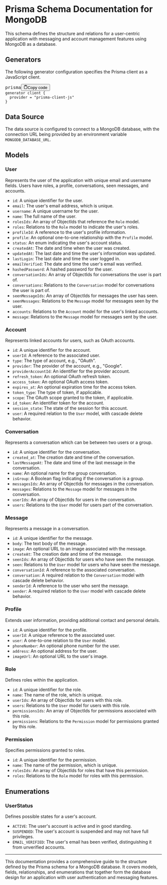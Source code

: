# Prisma Schema Documentation for MongoDB

This schema defines the structure and relations for a user-centric application with messaging and account management features using MongoDB as a database.

## Generators

The following generator configuration specifies the Prisma client as a JavaScript client.

<pre><div class="bg-black rounded-md"><div class="flex items-center relative text-gray-200 bg-gray-800 gizmo:dark:bg-token-surface-primary px-4 py-2 text-xs font-sans justify-between rounded-t-md"><span>prisma</span><button class="flex ml-auto gizmo:ml-0 gap-2 items-center"><svg stroke="currentColor" fill="none" stroke-width="2" viewBox="0 0 24 24" stroke-linecap="round" stroke-linejoin="round" class="icon-sm" height="1em" width="1em" xmlns="http://www.w3.org/2000/svg"><path d="M16 4h2a2 2 0 0 1 2 2v14a2 2 0 0 1-2 2H6a2 2 0 0 1-2-2V6a2 2 0 0 1 2-2h2"></path><rect x="8" y="2" width="8" height="4" rx="1" ry="1"></rect></svg>Copy code</button></div><div class="p-4 overflow-y-auto"><code class="!whitespace-pre hljs language-prisma">generator client {
  provider = "prisma-client-js"
}
</code></div></div></pre>

## Data Source

The data source is configured to connect to a MongoDB database, with the connection URL being provided by an environment variable `MONGODB_DATABASE_URL`.

## Models

### User

Represents the user of the application with unique email and username fields. Users have roles, a profile, conversations, seen messages, and accounts.

- `id`: A unique identifier for the user.
- `email`: The user's email address, which is unique.
- `username`: A unique username for the user.
- `name`: The full name of the user.
- `rolesIds`: An array of ObjectIds that reference the `Role` model.
- `roles`: Relations to the `Role` model to indicate the user's roles.
- `profileId`: A reference to the user's profile information.
- `profile`: An optional one-to-one relationship with the `Profile` model.
- `status`: An enum indicating the user's account status.
- `createdAt`: The date and time when the user was created.
- `updatedAt`: The last date and time the user's information was updated.
- `lastLogin`: The last date and time the user logged in.
- `emailVerified`: The date and time the user's email was verified.
- `hashedPassword`: A hashed password for the user.
- `conversationIds`: An array of ObjectIds for conversations the user is part of.
- `conversations`: Relations to the `Conversation` model for conversations the user is part of.
- `seenMessageIds`: An array of ObjectIds for messages the user has seen.
- `seenMessages`: Relations to the `Message` model for messages seen by the user.
- `accounts`: Relations to the `Account` model for the user's linked accounts.
- `message`: Relations to the `Message` model for messages sent by the user.

### Account

Represents linked accounts for users, such as OAuth accounts.

- `id`: A unique identifier for the account.
- `userId`: A reference to the associated user.
- `type`: The type of account, e.g., "OAuth".
- `provider`: The provider of the account, e.g., "Google".
- `providerAccountId`: An identifier for the provider account.
- `refresh_token`: An optional OAuth refresh token.
- `access_token`: An optional OAuth access token.
- `expires_at`: An optional expiration time for the access token.
- `token_type`: The type of token, if applicable.
- `scope`: The OAuth scope granted to the token, if applicable.
- `id_token`: An identifier token for the account.
- `session_state`: The state of the session for this account.
- `user`: A required relation to the `User` model, with cascade delete behavior.

### Conversation

Represents a conversation which can be between two users or a group.

- `id`: A unique identifier for the conversation.
- `created_at`: The creation date and time of the conversation.
- `lastMessageAt`: The date and time of the last message in the conversation.
- `name`: An optional name for the group conversation.
- `isGroup`: A Boolean flag indicating if the conversation is a group.
- `messagesIds`: An array of ObjectIds for messages in the conversation.
- `messages`: Relations to the `Message` model for messages in the conversation.
- `userIds`: An array of ObjectIds for users in the conversation.
- `users`: Relations to the `User` model for users part of the conversation.

### Message

Represents a message in a conversation.

- `id`: A unique identifier for the message.
- `body`: The text body of the message.
- `image`: An optional URL to an image associated with the message.
- `createAt`: The creation date and time of the message.
- `seenIds`: An array of ObjectIds for users who have seen the message.
- `seen`: Relations to the `User` model for users who have seen the message.
- `conversationId`: A reference to the associated conversation.
- `conversation`: A required relation to the `Conversation` model with cascade delete behavior.
- `senderId`: A reference to the user who sent the message.
- `sender`: A required relation to the `User` model with cascade delete behavior.

### Profile

Extends user information, providing additional contact and personal details.

- `id`: A unique identifier for the profile.
- `userId`: A unique reference to the associated user.
- `user`: A one-to-one relation to the `User` model.
- `phoneNumber`: An optional phone number for the user.
- `address`: An optional address for the user.
- `imageUrl`: An optional URL to the user's image.

### Role

Defines roles within the application.

- `id`: A unique identifier for the role.
- `name`: The name of the role, which is unique.
- `userIds`: An array of ObjectIds for users with this role.
- `users`: Relations to the `User` model for users with this role.
- `permissionsIds`: An array of ObjectIds for permissions associated with this role.
- `permissions`: Relations to the `Permission` model for permissions granted by this role.

### Permission

Specifies permissions granted to roles.

- `id`: A unique identifier for the permission.
- `name`: The name of the permission, which is unique.
- `rolesIds`: An array of ObjectIds for roles that have this permission.
- `roles`: Relations to the `Role` model for roles with this permission.

## Enumerations

### UserStatus

Defines possible states for a user's account.

- `ACTIVE`: The user's account is active and in good standing.
- `SUSPENDED`: The user's account is suspended and may not have full privileges.
- `EMAIL_VERIFIED`: The user's email has been verified, distinguishing it from unverified accounts.

---

This documentation provides a comprehensive guide to the structure defined by the Prisma schema for a MongoDB database. It covers models, fields, relationships, and enumerations that together form the database design for an application with user authentication and messaging features.
